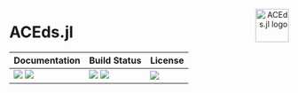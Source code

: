 <p align="right">
  <a href="https://acesuit.github.io/ACEds.jl/dev/">
    <img src="https://github.com/ACEsuit/ACEds.jl/blob/main/docs/src/assets/logo.png" alt="ACEds.jl logo"
         title="ACEds.jl" align="right" height="60"/>
  </a>
</p>

# ACEds.jl

| **Documentation**                                     | **Build Status**                                |  **License**                     |
|:------------------------------------------------------|:----------------------------------------------- |:-------------------------------- |
| [![][docs-img]][docs-url] [![][ddocs-img]][ddocs-url] | [![][ci-img]][ci-url] [![][ccov-img]][ccov-url] | [![][license-img]][license-url]  |

[ddocs-img]: https://img.shields.io/badge/docs-dev-blue.svg
[ddocs-url]: https://acesuit.github.io/ACEds.jl/dev/

[docs-img]: https://img.shields.io/badge/docs-stable-blue.svg
[docs-url]: https://acesuit.github.io/ACEds.jl/dev/

[ci-img]: https://github.com/ACEsuit/ACEds.jl/actions/workflows/Tests.yml/badge.svg
[ci-url]: https://github.com/ACEsuit/ACEds.jl/actions/workflows/CI.yml

[ccov-img]: https://codecov.io/gh/ACEsuit/ACEds.jl/branch/main/graph/badge.svg
[ccov-url]: https://codecov.io/gh/ACEsuit/ACEds.jl

[license-img]: https://img.shields.io/github/license/ACEsuit/ACEds.jl
[license-url]: https://github.com/ACEsuit/ACEds.jl/blob/main/LICENSE
